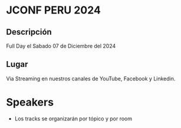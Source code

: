 # JCONF PERU 2024

## Descripción

Full Day el Sabado 07 de Diciembre del 2024

## Lugar

Via Streaming en nuestros canales de YouTube, Facebook y Linkedin.


# Speakers
- Los tracks se organizarán por tópico y por room
